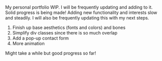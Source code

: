 My personal portfolio WIP. I will be frequently updating and adding to it.
Solid progress is being made! Adding new functionality and interests slow and steadily.
I will also be frequently updating this with my next steps.

1. Finish up base aesthetics (fonts and colors) and bones
2. Simplify div classes since there is so much overlap
3. Add a pop-up contact form
4. More animation

Might take a while but good progress so far!
